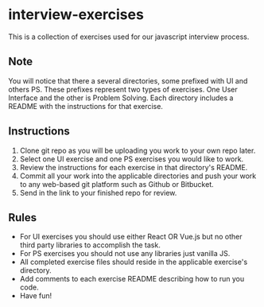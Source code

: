 # interview-exercises

This is a collection of exercises used for our javascript interview process.

## Note

You will notice that there a several directories, some prefixed with UI and others PS. These prefixes represent two types of exercises. One User Interface and the other is Problem Solving. Each directory includes a README with the instructions for that exercise.
 
## Instructions

1) Clone git repo as you will be uploading you work to your own repo later.
2) Select one UI exercise and one PS exercises you would like to work.
3) Review the instructions for each exercise in that directory's README.
4) Commit all your work into the applicable directories and push your work to any web-based git platform such as Github or Bitbucket.
5) Send in the link to your finished repo for review.

## Rules

- For UI exercises you should use either React OR Vue.js but no other third party libraries to accomplish the task.
- For PS exercises you should not use any libraries just vanilla JS.
- All completed exercise files should reside in the applicable exercise's directory.
- Add comments to each exercise README describing how to run you code.
- Have fun!
